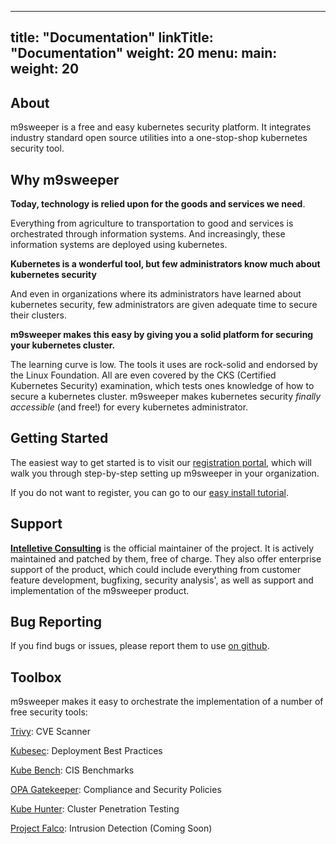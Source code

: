 
---
title: "Documentation"
linkTitle: "Documentation"
weight: 20
menu:
  main:
    weight: 20
---


## About

m9sweeper is a free and easy kubernetes security platform. It integrates industry standard open source utilities
into a one-stop-shop kubernetes security tool.

## Why m9sweeper

**Today, technology is relied upon for the goods and services we need**.

Everything from agriculture to transportation to good and services is orchestrated through
information systems. And increasingly, these information systems are deployed using kubernetes.

**Kubernetes is a wonderful tool, but few administrators know much about kubernetes security**

And even in organizations where its administrators have learned about kubernetes security, few administrators are given
adequate time to secure their clusters.

**m9sweeper makes this easy by giving you a solid platform for securing your kubernetes cluster.**

The learning curve is low. The tools it uses are rock-solid and endorsed by the Linux Foundation. All are even covered
by the CKS (Certified Kubernetes Security) examination, which tests ones knowledge of how to secure a kubernetes
cluster. m9sweeper makes kubernetes security *finally accessible* (and free!) for every kubernetes administrator.

## Getting Started

The easiest way to get started is to visit our [registration portal](getting-started/registration-portal/), which will 
walk you through step-by-step setting up m9sweeper in your organization. 

If you do not want to register, you can go to our [easy install tutorial](getting-started/easy-install/). 

## Support

[**Intelletive Consulting**](https://intelletive.com/) is the official maintainer of the project. 
It is actively maintained and patched by them, free of charge. 
They also offer enterprise support of the product, which could
include everything from customer feature development, bugfixing, security analysis', as well as
support and implementation of the m9sweeper product.

## Bug Reporting

If you find bugs or issues, please report them to use [on github](https://github.com/m9sweeper/m9sweeper/issues). 

## Toolbox

m9sweeper makes it easy to orchestrate the implementation of a number of free security tools:

[Trivy](https://github.com/aquasecurity/trivy): CVE Scanner

[Kubesec](https://github.com/controlplaneio/kubesec): Deployment Best Practices

[Kube Bench](https://github.com/aquasecurity/kube-bench): CIS Benchmarks

[OPA Gatekeeper](https://github.com/open-policy-agent/gatekeeper): Compliance and Security Policies

[Kube Hunter](https://github.com/aquasecurity/kube-hunter): Cluster Penetration Testing

[Project Falco](https://falco.org/): Intrusion Detection (Coming Soon)

